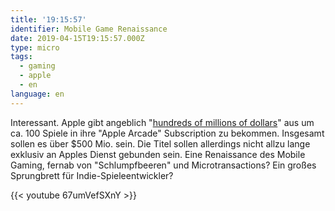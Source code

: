 ```yaml
---
title: '19:15:57'
identifier: Mobile Game Renaissance
date: 2019-04-15T19:15:57.000Z
type: micro
tags:
  - gaming
  - apple
  - en
language: en
---
```


Interessant. Apple gibt angeblich "[hundreds of millions of dollars](https://www.macrumors.com/2019/04/15/apple-arcade-500m-plus-budget-report/)" aus um ca. 100 Spiele in ihre "Apple Arcade" Subscription zu bekommen. Insgesamt sollen es über $500 Mio. sein. Die Titel sollen allerdings nicht allzu lange exklusiv an Apples Dienst gebunden sein. Eine Renaissance des Mobile Gaming, fernab von "Schlumpfbeeren" und Microtransactions? Ein großes Sprungbrett für Indie-Spieleentwickler?

{{< youtube 67umVefSXnY >}}
